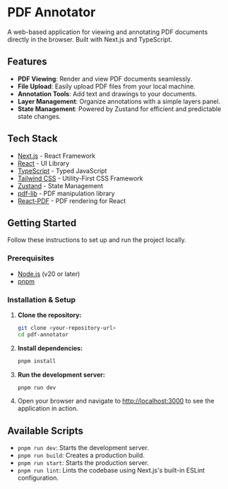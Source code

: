 # PDF Annotator

A web-based application for viewing and annotating PDF documents directly in the browser. Built with Next.js and TypeScript.

## Features

- **PDF Viewing**: Render and view PDF documents seamlessly.
- **File Upload**: Easily upload PDF files from your local machine.
- **Annotation Tools**: Add text and drawings to your documents.
- **Layer Management**: Organize annotations with a simple layers panel.
- **State Management**: Powered by Zustand for efficient and predictable state changes.

## Tech Stack

- [Next.js](https://nextjs.org/) - React Framework
- [React](https://reactjs.org/) - UI Library
- [TypeScript](https://www.typescriptlang.org/) - Typed JavaScript
- [Tailwind CSS](https://tailwindcss.com/) - Utility-First CSS Framework
- [Zustand](https://github.com/pmndrs/zustand) - State Management
- [pdf-lib](https://pdf-lib.js.org/) - PDF manipulation library
- [React-PDF](https://github.com/wojtekmaj/react-pdf) - PDF rendering for React

## Getting Started

Follow these instructions to set up and run the project locally.

### Prerequisites

- [Node.js](https://nodejs.org/en/) (v20 or later)
- [pnpm](https://pnpm.io/installation)

### Installation & Setup

1.  **Clone the repository:**
    ```bash
    git clone <your-repository-url>
    cd pdf-annotator
    ```

2.  **Install dependencies:**
    ```bash
    pnpm install
    ```

3.  **Run the development server:**
    ```bash
    pnpm run dev
    ```

4.  Open your browser and navigate to [http://localhost:3000](http://localhost:3000) to see the application in action.

## Available Scripts

- `pnpm run dev`: Starts the development server.
- `pnpm run build`: Creates a production build.
- `pnpm run start`: Starts the production server.
- `pnpm run lint`: Lints the codebase using Next.js's built-in ESLint configuration.